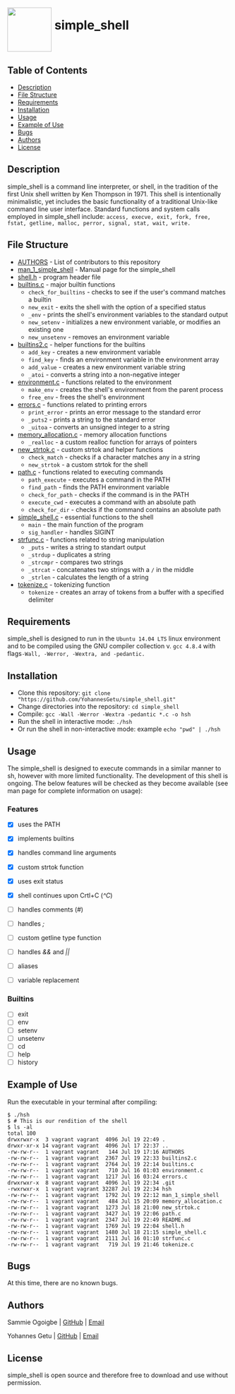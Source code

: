 # <a href="url"><img src="https://cdn3.iconfinder.com/data/icons/egg/500/Egg_food_cracked_whipped-512.png" align="middle" width="100" height="100"></a> simple_shell


## Table of Contents
* [Description](#description)
* [File Structure](#file-structure)
* [Requirements](#requirements)
* [Installation](#installation)
* [Usage](#usage)
* [Example of Use](#example-of-use)
* [Bugs](#bugs)
* [Authors](#authors)
* [License](#license)

## Description
simple_shell is a command line interpreter, or shell, in the tradition of the first Unix shell written by Ken Thompson in 1971. This shell is intentionally minimalistic, yet includes the basic functionality of a traditional Unix-like command line user interface. 
Standard functions and system calls employed in simple_shell include:
   `access, execve, exit, fork, free, fstat, getline, malloc, perror, signal, stat, wait, write.`

## File Structure
* [AUTHORS](AUTHORS) - List of contributors to this repository
* [man_1_simple_shell](man_1_simple_shell) - Manual page for the simple_shell
* [shell.h](shell.h) - program header file
* [builtins.c](builtins.c) - major builtin functions
  * `check_for_builtins` - checks to see if the user's command matches a builtin
  * `new_exit` - exits the shell with the option of a specified status
  * `_env` - prints the shell's environment variables to the standard output
  * `new_setenv` - initializes a new environment variable, or modifies an existing one
  * `new_unsetenv` - removes an environment variable
* [builtins2.c](builtins2.c) - helper functions for the builtins
  * `add_key` - creates a new environment variable
  * `find_key` - finds an environment variable in the environment array
  * `add_value` - creates a new environment variable string
  * `_atoi` - converts a string into a non-negative integer
* [environment.c](environment.c) - functions related to the environment
  * `make_env` - creates the shell's environment from the parent process
  * `free_env` - frees the shell's environment
* [errors.c](errors.c) - functions related to printing errors
  * `print_error` - prints an error message to the standard error
  * `_puts2` - prints a string to the standard error
  * `_uitoa` - converts an unsigned integer to a string
* [memory_allocation.c](memory_allocation.c) - memory allocation functions
  * `_realloc` - a custom realloc function for arrays of pointers
* [new_strtok.c](new_strtok.c) - custom strtok and helper functions
  * `check_match` - checks if a character matches any in a string
  * `new_strtok` - a custom strtok for the shell
* [path.c](path.c) - functions related to executing commands
  * `path_execute` - executes a command in the PATH
  * `find_path` - finds the PATH environment variable
  * `check_for_path` - checks if the command is in the PATH
  * `execute_cwd` - executes a command with an absolute path
  * `check_for_dir` - checks if the command contains an absolute path
* [simple_shell.c](simple_shell.c) - essential functions to the shell
  * `main` - the main function of the program
  * `sig_handler` - handles SIGINT
* [strfunc.c](strfunc.c) - functions related to string manipulation
  * `_puts` - writes a string to standart output
  * `_strdup` - duplicates a string
  * `_strcmpr` - compares two strings
  * `_strcat` - concatenates two strings with a `/` in the middle
  * `_strlen` - calculates the length of a string
* [tokenize.c](tokenize.c) - tokenizing function
  * `tokenize` - creates an array of tokens from a buffer with a specified delimiter

## Requirements

simple_shell is designed to run in the `Ubuntu 14.04 LTS` linux environment and to be compiled using the GNU compiler collection v. `gcc 4.8.4` with flags`-Wall, -Werror, -Wextra, and -pedantic.`

## Installation

   - Clone this repository: `git clone "https://github.com/YohannesGetu/simple_shell.git"`
   - Change directories into the repository: `cd simple_shell`
   - Compile: `gcc -Wall -Werror -Wextra -pedantic *.c -o hsh`
   - Run the shell in interactive mode: `./hsh`
   - Or run the shell in non-interactive mode: example `echo "pwd" | ./hsh`

## Usage

The simple_shell is designed to execute commands in a similar manner to sh, however with more limited functionality. The development of this shell is ongoing. The below features will be checked as they become available (see man page for complete information on usage):

### Features
- [x] uses the PATH
- [x] implements builtins
- [x] handles command line arguments
- [x] custom strtok function
- [x] uses exit status
- [x] shell continues upon Crtl+C (*^C*)
- [ ] handles comments (#)
- [ ] handles *;*
- [ ] custom getline type function
- [ ] handles *&&* and *||*
- [ ] aliases
- [ ] variable replacement


### Builtins

- [ ] exit
- [ ] env
- [ ] setenv
- [ ] unsetenv
- [ ] cd
- [ ] help
- [ ] history

## Example of Use
Run the executable in your terminal after compiling:
```
$ ./hsh
$ # This is our rendition of the shell
$ ls -al
total 100
drwxrwxr-x  3 vagrant vagrant  4096 Jul 19 22:49 .
drwxr-xr-x 14 vagrant vagrant  4096 Jul 17 22:37 ..
-rw-rw-r--  1 vagrant vagrant   144 Jul 19 17:16 AUTHORS
-rw-rw-r--  1 vagrant vagrant  2367 Jul 19 22:33 builtins2.c
-rw-rw-r--  1 vagrant vagrant  2764 Jul 19 22:14 builtins.c
-rw-rw-r--  1 vagrant vagrant   710 Jul 16 01:03 environment.c
-rw-rw-r--  1 vagrant vagrant  1217 Jul 16 03:24 errors.c
drwxrwxr-x  8 vagrant vagrant  4096 Jul 19 22:34 .git
-rwxrwxr-x  1 vagrant vagrant 32287 Jul 19 22:34 hsh
-rw-rw-r--  1 vagrant vagrant  1792 Jul 19 22:12 man_1_simple_shell
-rw-rw-r--  1 vagrant vagrant   484 Jul 15 20:09 memory_allocation.c
-rw-rw-r--  1 vagrant vagrant  1273 Jul 18 21:00 new_strtok.c
-rw-rw-r--  1 vagrant vagrant  3427 Jul 19 22:06 path.c
-rw-rw-r--  1 vagrant vagrant  2347 Jul 19 22:49 README.md
-rw-rw-r--  1 vagrant vagrant  1769 Jul 19 22:04 shell.h
-rw-rw-r--  1 vagrant vagrant  1480 Jul 18 21:15 simple_shell.c
-rw-rw-r--  1 vagrant vagrant  2111 Jul 16 01:10 strfunc.c
-rw-rw-r--  1 vagrant vagrant   719 Jul 19 21:46 tokenize.c
```

## Bugs
At this time, there are no known bugs.

## Authors
Sammie Ogoigbe | [GitHub](https://github.com/ogoigbe12) | [Email](mailto:ogoigbe12@gmail.com>)

Yohannes Getu | [GitHub](https://github.com/YohannesGetu) | [Email](mailto:nede.evoli@gmail.com)

## License
simple_shell is open source and therefore free to download and use without permission.

